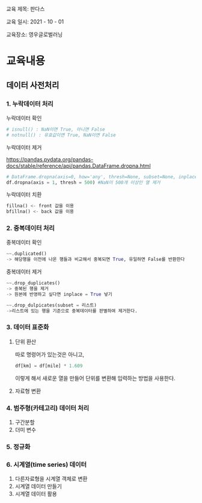 교육 제목: 판다스

교육 일시: 2021 - 10 - 01

교육장소: 영우글로벌러닝

# 교육내용

## 데이터 사전처리

### 1. 누락데이터 처리

누락데이터 확인

```python
# isnull() : NaN이면 True, 아니면 False
# notnull() : 유효값이면 True, NaN이면 False
```

누락데이터 제거

https://pandas.pydata.org/pandas-docs/stable/reference/api/pandas.DataFrame.dropna.html

```python
# DataFrame.dropna(axis=0, how='any', thresh=None, subset=None, inplace=False)
df.dropna(axis = 1, thresh = 500) #NaN이 500개 이상인 열 제거
```

누락데이터 치환

```python
fillna() <- front 값을 이용
bfillna() <- back 값을 이용
```

### 2. 중복데이터 처리

중복데이터 확인

```python
~~.duplicated()
-> 해당행을 이전에 나온 행들과 비교해서 중복되면 True, 유일하면 False를 반환한다 
```



중복데이터 제거

```python
~~.drop_duplicates()
-> 중복된 행을 제거
-> 원본에 반영하고 싶다면 inplace = True 넣기

~~.drop_dulpicates(subset = 리스트)
->리스트에 있는 행을 기준으로 중복데이터를 판별하여 제거한다. 
```



### 3. 데이터 표준화

1. 단위 환산

   따로 명령어가 있는것은 아니고, 

   ```python
   df[km] = df[mile] * 1.609
   ```

   이렇게 해서 새로운 열을 만들어 단위를 변환해 입력하는 방법을 사용한다. 

   

2. 자료형 변환

### 4. 범주형(카테고리) 데이터 처리

1. 구간분할
2. 더미 변수

### 5. 정규화

### 6. 시계열(time series) 데이터

1. 다른자료형을 시계열 객체로 변환
2. 시계열 데이터 만들기
3. 시계열 데이터 활용